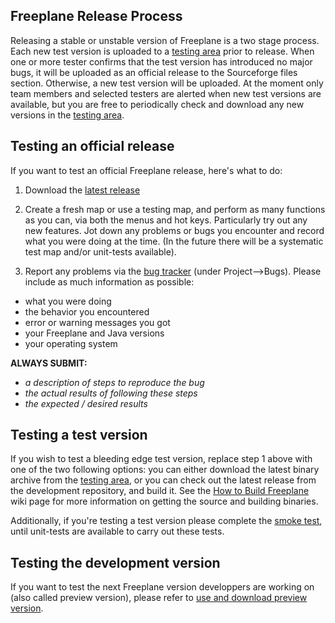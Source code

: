 ## Freeplane Release Process 

Releasing a stable or unstable version of Freeplane is a two stage process.  Each new test version is uploaded to a [testing area](https://www.freeplane.org/testversion/) prior to release.  When one or more tester confirms that the test version has introduced no major bugs, it will be uploaded as an official release to the Sourceforge files section.  Otherwise, a new test version will be uploaded.  At the moment only team members and selected testers are alerted when new test versions are available, but you are free to periodically check and download any new versions in the [testing area](https://www.freeplane.org/testversion/).


## Testing an official release

If you want to test an official Freeplane release, here's what to do: 

1. Download the [latest release](https://sourceforge.net/projects/freeplane/) 

2. Create a fresh map or use a testing map, and perform as many functions as you can, via both the menus and hot keys.  Particularly try out any new features.  Jot down any problems or bugs you encounter and record what you were doing at the time.  (In the future there will be a systematic test map and/or unit-tests available). 

3. Report any problems via the [bug tracker](https://sourceforge.net/apps/mantisbt/freeplane/) (under Project--&gt;Bugs).  Please include as much information as possible:  

* what you were doing
* the behavior you encountered
* error or warning messages you got
* your Freeplane and Java versions
* your operating system


**ALWAYS SUBMIT:**

* *a description of steps to reproduce the bug*
* *the actual results of following these steps*
* *the expected / desired results*


## Testing a test version

If you wish to test a bleeding edge test version, replace step 1 above with one of the two following options: you can either download the latest binary archive from the [testing area](https://www.freeplane.org/testversion/), or you can check out the latest release from the development repository, and build it.  See the [How to Build Freeplane](../coding/How_to_build_Freeplane.md) wiki page for more information on getting the source and building binaries.

Additionally, if you're testing a test version please complete the [smoke test](https://www.freeplane.org/wiki/index.php/Release_smoke_test), until unit-tests are available to carry out these tests. 


## Testing the development version
If you want to test the next Freeplane version developpers are working on (also called preview version), please refer to [use and download preview version](https://www.freeplane.org/wiki/index.php/Freeplane_1.2.x-1.3.x).


<!-- ({Category:Coding}) -->

